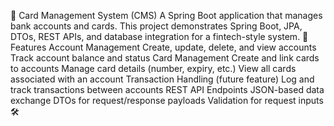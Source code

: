 🏦 Card Management System (CMS) A Spring Boot application that manages bank accounts and cards. This project demonstrates Spring Boot, JPA, DTOs, REST APIs, and database integration for a fintech-style system. 🚀 Features Account Management Create, update, delete, and view accounts Track account balance and status Card Management Create and link cards to accounts Manage card details (number, expiry, etc.) View all cards associated with an account Transaction Handling (future feature) Log and track transactions between accounts REST API Endpoints JSON-based data exchange DTOs for request/response payloads Validation for request inputs 🛠
